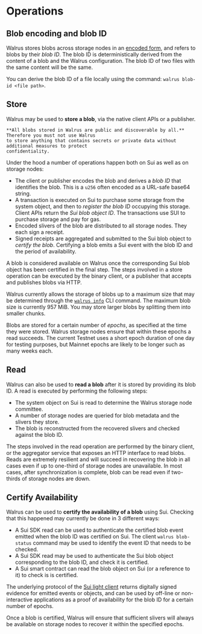 # Operations

## Blob encoding and blob ID

Walrus stores blobs across storage nodes in an [encoded form](../design/encoding.md), and refers
to blobs by their *blob ID*. The blob ID is deterministically derived from the content of a blob
and the Walrus configuration. The blob ID of two files with the same content will be the same.

You can derive the blob ID of a file locally using the command: `walrus blob-id <file path>`.

## Store

Walrus may be used to **store a blob**, via the native client APIs or a publisher.

```admonish danger title="Public access"
**All blobs stored in Walrus are public and discoverable by all.** Therefore you must not use Walrus
to store anything that contains secrets or private data without additional measures to protect
confidentiality.
```

Under the hood a number of operations happen both on Sui as well as on storage nodes:

- The client or publisher encodes the blob and derives a *blob ID* that identifies the blob. This
  is a `u256` often encoded as a URL-safe base64 string.
- A transaction is executed on Sui to purchase some storage from the system object, and then to
  *register the blob ID* occupying this storage. Client APIs return the *Sui blob object ID*. The
  transactions use SUI to purchase storage and pay for gas.
- Encoded slivers of the blob are distributed to all storage nodes. They each sign a receipt.
- Signed receipts are aggregated and submitted to the Sui blob object to *certify the blob*.
  Certifying a blob emits a Sui event with the blob ID and the period of availability.

A blob is considered available on Walrus once the corresponding Sui blob object has been
certified in the final step. The steps involved in a store operation can be executed by the binary
client, or a publisher that accepts and publishes blobs via HTTP.

Walrus currently allows the storage of blobs up to a maximum size that may be determined
through the [`walrus info`](../usage/client-cli.md#walrus-system-information) CLI command. The
maximum blob size is currently 957&nbsp;MiB. You may store larger blobs by splitting them into
smaller chunks.

Blobs are stored for a certain number of *epochs*, as specified at the time they were stored. Walrus
storage nodes ensure that within these epochs a read succeeds. The current Testnet uses a short
epoch duration of one day for testing purposes, but Mainnet epochs are likely to be longer such as
many weeks each.

## Read

Walrus can also be used to **read a blob** after it is stored by providing its blob ID.
A read is executed by performing the following steps:

- The system object on Sui is read to determine the Walrus storage node committee.
- A number of storage nodes are queried for blob metadata and the slivers they store.
- The blob is reconstructed from the recovered slivers and checked against the blob ID.

The steps involved in the read operation are performed by the binary client, or the aggregator
service that exposes an HTTP interface to read blobs. Reads are extremely resilient and will succeed
in recovering the blob in all cases even if up to one-third of storage nodes are unavailable. In
most cases, after synchronization is complete, blob can be read even if two-thirds of storage nodes
are down.

## Certify Availability

Walrus can be used to **certify the availability of a blob** using Sui. Checking that this happened
may currently be done in 3 different ways:

- A Sui SDK read can be
  used to authenticate the certified blob event emitted when the blob ID was certified on Sui. The
  client `walrus blob-status` command may be used to identify the event ID that needs to be checked.
- A Sui SDK read may be
  used to authenticate the Sui blob object corresponding to the blob ID, and check it is certified.
- A Sui smart contract can read the blob object on Sui (or a reference to it) to check
  is is certified.

The underlying protocol of the
[Sui light client](https://github.com/MystenLabs/sui/tree/main/crates/sui-light-client)
returns digitally signed evidence for emitted events
or objects, and can be used by off-line or non-interactive applications as a proof of availability
for the blob ID for a certain number of epochs.

Once a blob is certified, Walrus will ensure that sufficient slivers will always be
available on storage nodes to recover it within the specified epochs.
